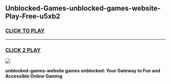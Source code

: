 
## Unblocked-Games-unblocked-games-website-Play-Free-u5xb2
<h3>
<a href="https://premium76.site?title=unblocked-games-website&ref=10A">CLICK TO PLAY</a></h3>
<hr>

<h3>
<a href="https://premium76.site?title=unblocked-games-website&ref=10A">CLICK 2 PLAY</a>
  
</h3>

<a href="https://premium76.site?title=unblocked-games-website&ref=10A"><img src="https://clearcache.store/games.png"></a>


**unblocked-games-website games unblocked: Your Gateway to Fun and Accessible Online Gaming**
